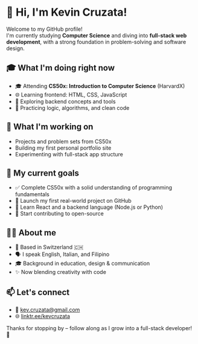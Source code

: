 # 👋 Hi, I'm Kevin Cruzata!

Welcome to my GitHub profile!  
I'm currently studying **Computer Science** and diving into **full-stack web development**, with a strong foundation in problem-solving and software design.

## 🎓 What I'm doing right now

- 🎓 Attending **CS50x: Introduction to Computer Science** (HarvardX)
- 🌐 Learning frontend: HTML, CSS, JavaScript
- 🔧 Exploring backend concepts and tools
- 🧠 Practicing logic, algorithms, and clean code

## 🚧 What I'm working on

- Projects and problem sets from CS50x
- Building my first personal portfolio site
- Experimenting with full-stack app structure

## 🎯 My current goals

- ✅ Complete CS50x with a solid understanding of programming fundamentals
- 🔲 Launch my first real-world project on GitHub
- 🔲 Learn React and a backend language (Node.js or Python)
- 🔲 Start contributing to open-source

## 🙋‍♂️ About me

- 📍 Based in Switzerland 🇨🇭
- 🗣️ I speak English, Italian, and Filipino
- 🎓 Background in education, design & communication
- ✨ Now blending creativity with code

## 📫 Let's connect

- 📧 kev.cruzata@gmail.com  
- 🌐 [linktr.ee/kevcruzata](https://linktr.ee/kevcruzata)

Thanks for stopping by – follow along as I grow into a full-stack developer! 🚀
